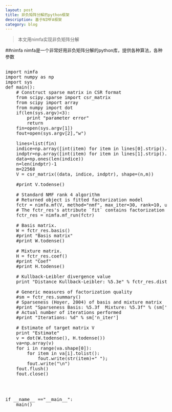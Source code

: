 ```yaml
---
layout: post
title: 非负矩阵分解的python框架
description: 基于NIMFA框架
category: blog
---
```

>本文用nimfa实现非负矩阵分解

##nimfa
nimfa是一个非常好用非负矩阵分解的python库，提供各种算法，各种参数

<pre class="prettyprint">

import nimfa
import numpy as np
import sys
def main():
	# Construct sparse matrix in CSR format
	from scipy.sparse import csr_matrix
	from scipy import array
	from numpy import dot
	if(len(sys.argv)<3):
		print "parameter error"
		return
	fin=open(sys.argv[1])
	fout=open(sys.argv[2],"w")

	lines=list(fin)
	indice=np.array([int(item) for item in lines[0].strip().split(" ")])
	indptr=np.array([int(item) for item in lines[1].strip().split(" ")])
	data=np.ones(len(indice))
	n=len(indptr)-1
	m=22568
	V = csr_matrix((data, indice, indptr), shape=(n,m))

	#print V.todense()

	# Standard NMF rank 4 algorithm
	# Returned object is fitted factorization model
	fctr = nimfa.mf(V, method="nmf", max_iter=30, rank=10, update='divergence', objective='div')
	# The fctr_res's attribute `fit` contains factorization method attributes
	fctr_res = nimfa.mf_run(fctr)

	# Basis matrix.
	W = fctr_res.basis()
	#print "Basis matrix"
	#print W.todense()

	# Mixture matrix.
	H = fctr_res.coef()
	#print "Coef"
	#print H.todense()

	# Kullback-Leibler divergence value
	print "Distance Kullback-Leibler: %5.3e" % fctr_res.distance(metric="kl")

	# Generic measures of factorization quality
	#sm = fctr_res.summary()
	# Sparseness (Hoyer, 2004) of basis and mixture matrix
	#print "Sparseness Basis: %5.3f  Mixture: %5.3f" % (sm['sparseness'][0], sm['sparseness'][1])
	# Actual number of iterations performed
	#print "Iterations: %d" % sm['n_iter']

	# Estimate of target matrix V
	print "Estimate"
	v = dot(W.todense(), H.todense())
	va=np.array(v)
	for i in range(va.shape[0]):
		for item in va[i].tolist():
			fout.write(str(item)+" ");
		fout.write("\n")
	fout.flush()
	fout.close()




if __name__ =="__main__":
	main()

</pre>